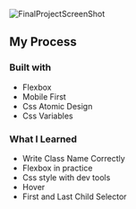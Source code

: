 ![FinalProjectScreenShot](https://user-images.githubusercontent.com/88214247/154796677-a010ba47-97f1-4716-83da-252facfd647e.jpeg)

## My Process

### Built with

- Flexbox
- Mobile First
- Css Atomic Design
- Css Variables

### What I Learned

- Write Class Name Correctly
- Flexbox in practice
- Css style with dev tools
- Hover
- First and Last Child Selector
